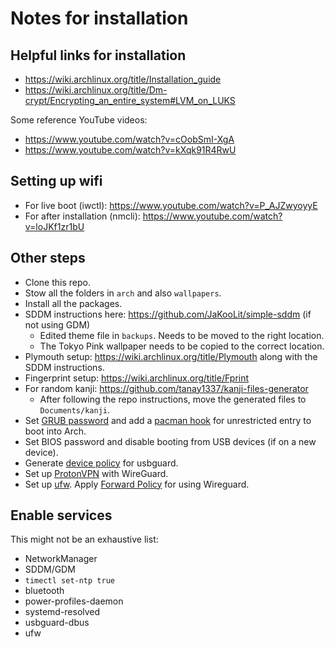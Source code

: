 # Notes for installation

## Helpful links for installation

- https://wiki.archlinux.org/title/Installation_guide
- https://wiki.archlinux.org/title/Dm-crypt/Encrypting_an_entire_system#LVM_on_LUKS

Some reference YouTube videos:
- https://www.youtube.com/watch?v=cOobSmI-XgA
- https://www.youtube.com/watch?v=kXqk91R4RwU

## Setting up wifi

- For live boot (iwctl): https://www.youtube.com/watch?v=P_AJZwyoyyE
- For after installation (nmcli): https://www.youtube.com/watch?v=loJKf1zr1bU

## Other steps

- Clone this repo.
- Stow all the folders in `arch` and also `wallpapers`.
- Install all the packages.
- SDDM instructions here: https://github.com/JaKooLit/simple-sddm (if not using GDM) 
  - Edited theme file in `backups`. Needs to be moved to the right location.
  - The Tokyo Pink wallpaper needs to be copied to the correct location.
- Plymouth setup: https://wiki.archlinux.org/title/Plymouth along with the SDDM instructions.
- Fingerprint setup: https://wiki.archlinux.org/title/Fprint
- For random kanji: https://github.com/tanay1337/kanji-files-generator
  - After following the repo instructions, move the generated files to `Documents/kanji`.
- Set [GRUB password](https://wiki.archlinux.org/title/GRUB/Tips_and_tricks#Password_protection_of_GRUB_menu) and add a [pacman hook](https://wiki.archlinux.org/title/Talk:GRUB/Tips_and_tricks#Password_protection_of_non_local_system_boot_options) for unrestricted entry to boot into Arch.
- Set BIOS password and disable booting from USB devices (if on a new device).
- Generate [device policy](https://wiki.archlinux.org/title/USBGuard) for usbguard.
- Set up [ProtonVPN](https://wiki.archlinux.org/title/ProtonVPN) with WireGuard.
- Set up [ufw](https://wiki.archlinux.org/title/Uncomplicated_Firewall). Apply [Forward Policy](https://wiki.archlinux.org/title/Uncomplicated_Firewall#Forward_policy) for using Wireguard.

## Enable services

This might not be an exhaustive list:
- NetworkManager
- SDDM/GDM
- `timectl set-ntp true`
- bluetooth
- power-profiles-daemon
- systemd-resolved
- usbguard-dbus
- ufw

